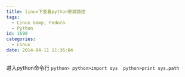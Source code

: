 ```yaml
---
title: linux下查看python安装路径
tags:
  - Linux &amp; Fedora
  - Python
id: 1690
categories:
  - Linux
date: 2014-04-11 11:36:04
---
```


进入python命令行
`python>
python>import sys 
python>print sys.path`